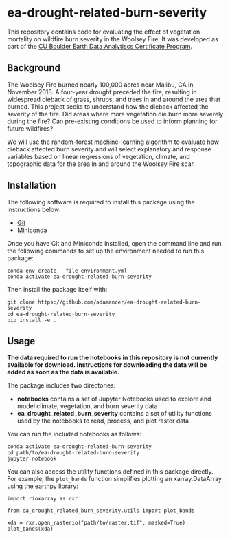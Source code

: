 # ea-drought-related-burn-severity

This repository contains code for evaluating the effect of vegetation
mortality on wildfire burn severity in the Woolsey Fire. It was developed
as part of the 
[CU Boulder Earth Data Analytiscs Certificate Program](https://earthlab.colorado.edu/earth-data-analytics-professional-graduate-certificate).


## Background

The Woolsey Fire burned nearly 100,000 acres near Malibu, CA in November 2018.
A four-year drought preceded the fire, resulting in widespread dieback of
grass, shrubs, and trees in and around the area that burned. This project
seeks to understand how the dieback affected the severity of the fire. Did
areas where more vegetation die burn more severely during the fire? Can
pre-existing conditions be used to inform planning for future wildfires?

We will use the random-forest machine-learning algorithm to evaluate how
dieback affected burn severity and will select explanatory and response
variables based on linear regressions of vegetation, climate, and topographic
data for the area in and around the Woolsey Fire scar.


## Installation

The following software is required to install this package using the
instructions below:

+ [Git](https://git-scm.com/downloads)
+ [Miniconda](https://docs.conda.io/en/latest/miniconda.html)

Once you have Git and Miniconda installed, open the command line and run the
following commands to set up the environment needed to run this package:

```
conda env create --file environment.yml
conda activate ea-drought-related-burn-severity
```

Then install the package itself with:

```
git clone https://github.com/adamancer/ea-drought-related-burn-severity
cd ea-drought-related-burn-severity
pip install -e .
```


## Usage

**The data required to run the notebooks in this repository is not currently
available for download. Instructions for downloading the data will be added
as soon as the data is available.**

The package includes two directories:

+ **notebooks** contains a set of Jupyter Notebooks used to explore and model
  climate, vegetation, and burn severity data
+ **ea_drought_related_burn_severity** contains a set of utility functions
  used by the notebooks to read, process, and plot raster data

You can run the included notebooks as follows:

```
conda activate ea-drought-related-burn-severity
cd path/to/ea-drought-related-burn-severity
jupyter notebook
```

You can also access the utility functions defined in this package directly.
For example, the `plot_bands` function simplifies plotting an xarray.DataArray
using the earthpy library:

```
import rioxarray as rxr

from ea_drought_related_burn_severity.utils import plot_bands

xda = rxr.open_rasterio("path/to/raster.tif", masked=True)
plot_bands(xda)
```
